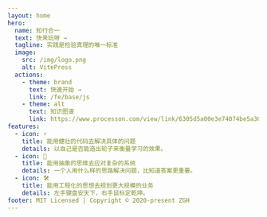 ```yaml
---
layout: home
hero:
  name: 知行合一
  text: 快来玩呀 →
  tagline: 实践是检验真理的唯一标准
  image:
    src: /img/logo.png
    alt: VitePress
  actions:
    - theme: brand
      text: 快速开始 →
      link: /fe/base/js
    - theme: alt
      text: 知识图谱
      link: https://www.processon.com/view/link/6305d5a00e3e74074be5a309
features:
  - icon: ⚡️
    title: 能用健壮的代码去解决具体的问题
    details: 以自己是否能造出轮子来衡量学习的效果。
  - icon: 🖖
    title: 能用抽象的思维去应对复杂的系统
    details: 一个人用什么样的思路解决问题，比知道答案更重要。
  - icon: 🛠️
    title: 能用工程化的思想去规划更大规模的业务
    details: 左手键盘安天下，右手鼠标定乾坤。
footer: MIT Licensed | Copyright © 2020-present ZGH
---
```

